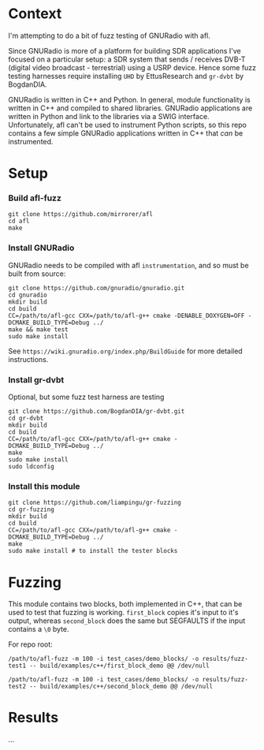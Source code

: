 # Context

I'm attempting to do a bit of fuzz testing of GNURadio with afl.

Since GNURadio is more of a platform for building SDR applications I've focused on a particular setup: a SDR system that sends / receives DVB-T (digital video broadcast - terrestrial) using a USRP device. Hence some fuzz testing harnesses require installing `UHD` by EttusResearch and `gr-dvbt` by BogdanDIA. 

GNURadio is written in C++ and Python. In general, module functionality is written in C++ and compiled to shared libraries. GNURadio applications are written in Python and link to the libraries via a SWIG interface. Unfortunately, afl can't be used to instrument Python scripts, so this repo contains a few simple GNURadio applications written in C++ that *can* be instrumented.

# Setup

### Build afl-fuzz

```
git clone https://github.com/mirrorer/afl
cd afl
make
```

### Install GNURadio

GNURadio needs to be compiled with afl `instrumentation`, and so must be built from source:

```
git clone https://github.com/gnuradio/gnuradio.git
cd gnuradio
mkdir build
cd build
CC=/path/to/afl-gcc CXX=/path/to/afl-g++ cmake -DENABLE_DOXYGEN=OFF -DCMAKE_BUILD_TYPE=Debug ../
make && make test
sudo make install
```

See `https://wiki.gnuradio.org/index.php/BuildGuide` for more detailed instructions.

### Install gr-dvbt

Optional, but some fuzz test harness are testing 

```
git clone https://github.com/BogdanDIA/gr-dvbt.git
cd gr-dvbt
mkdir build
cd build
CC=/path/to/afl-gcc CXX=/path/to/afl-g++ cmake -DCMAKE_BUILD_TYPE=Debug ../
make
sudo make install
sudo ldconfig
```

### Install this module

```
git clone https://github.com/liampingu/gr-fuzzing
cd gr-fuzzing
mkdir build
cd build
CC=/path/to/afl-gcc CXX=/path/to/afl-g++ cmake -DCMAKE_BUILD_TYPE=Debug ../
make
sudo make install # to install the tester blocks
```

# Fuzzing

This module contains two blocks, both implemented in C++, that can be used to test that fuzzing is working. `first_block` copies it's input to it's output, whereas `second_block` does the same but SEGFAULTS if the input contains a `\0` byte. 

For repo root: 
```
/path/to/afl-fuzz -m 100 -i test_cases/demo_blocks/ -o results/fuzz-test1 -- build/examples/c++/first_block_demo @@ /dev/null

/path/to/afl-fuzz -m 100 -i test_cases/demo_blocks/ -o results/fuzz-test2 -- build/examples/c++/second_block_demo @@ /dev/null
```

# Results

...
